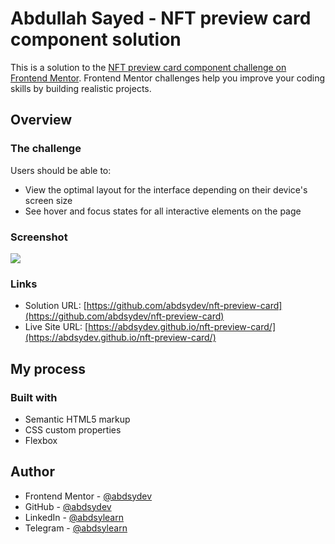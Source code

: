 # Abdullah Sayed - NFT preview card component solution

This is a solution to the [NFT preview card component challenge on Frontend Mentor](https://www.frontendmentor.io/challenges/nft-preview-card-component-SbdUL_w0U). Frontend Mentor challenges help you improve your coding skills by building realistic projects. 

## Overview

### The challenge

Users should be able to:

- View the optimal layout for the interface depending on their device's screen size
- See hover and focus states for all interactive elements on the page

### Screenshot

![](/phase-#1-newbie-nft-preview-card.png) 

### Links

- Solution URL: [https://github.com/abdsydev/nft-preview-card](https://github.com/abdsydev/nft-preview-card)
- Live Site URL: [https://abdsydev.github.io/nft-preview-card/](https://abdsydev.github.io/nft-preview-card/)

## My process

### Built with

- Semantic HTML5 markup
- CSS custom properties
- Flexbox

## Author

- Frontend Mentor - [@abdsydev](https://www.frontendmentor.io/profile/abdsydev)
- GitHub - [@abdsydev](https://github.com/abdsydev)
- LinkedIn - [@abdsylearn](https://www.linkedin.com/in/abdsydev/)
- Telegram - [@abdsylearn](https://t.me/abdsylearn)
